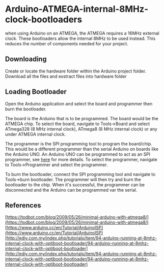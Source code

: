 # Arduino-ATMEGA-internal-8MHz-clock-bootloaders
when using Arduino on an ATMEGA, the ATMEGA requires a 16MHz external clock. These bootloaders allow the internal 8MHz to be used instead. This reduces the number of components needed for your project.

## Downloading
Create or locate the hardware folder within the Arduino project folder.
Download all the files and exstract files into hardware folder 

## Loading Bootloader
Open the Arduino application and select the board and programmer then burn the bootloader. 

The board is the Arduino that is to be programmed. The board would be the ATMEGA chip. To select the board, navigate to Tools->Board and select ATmega328 (8 MHz internal clock), ATmega8 (8 MHz internal clock) or any under ATMEGA internal clock.

The programmer is the SPI programming tool to program the board/chip. This would be a different programmer than the serial Arduino on boards like the Arduino UNO. An Arduino UNO can be programmed to act as an SPI programmer, see [here](https://www.arduino.cc/en/tutorial/arduinoISP) for more details. To select the programmer, navigate to Tools->Programmer and select the programmer.

To burn the bootloader, connect the SPI programming tool and navigate to Tools->burn bootloader. The programmer will then try and burn the bootloader to the chip. When it's successful, the programmer can be disconnected and the Arduino can be programmed var the serial. 

## References
[https://todbot.com/blog/2009/05/26/minimal-arduino-with-atmega8/](https://todbot.com/blog/2009/05/26/minimal-arduino-with-atmega8/)
[https://www.arduino.cc/en/Tutorial/ArduinoISP](https://www.arduino.cc/en/Tutorial/ArduinoISP)
[http://ediy.com.my/index.php/tutorials/item/94-arduino-running-at-8mhz-internal-clock-with-optiboot-bootloader/94-arduino-running-at-8mhz-internal-clock-with-optiboot-bootloader](http://ediy.com.my/index.php/tutorials/item/94-arduino-running-at-8mhz-internal-clock-with-optiboot-bootloader/94-arduino-running-at-8mhz-internal-clock-with-optiboot-bootloader)
